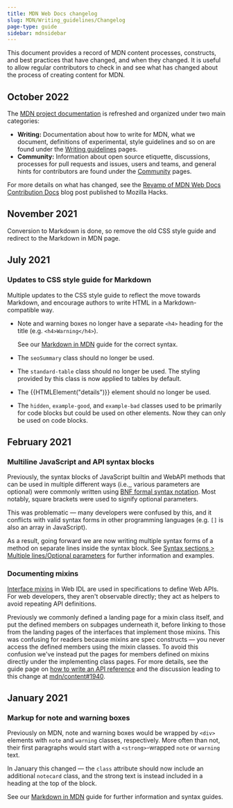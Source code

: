 ```yaml
---
title: MDN Web Docs changelog
slug: MDN/Writing_guidelines/Changelog
page-type: guide
sidebar: mdnsidebar
---
```


This document provides a record of MDN content processes, constructs, and best practices that have changed, and when they changed. It is useful to allow regular contributors to check in and see what has changed about the process of creating content for MDN.

## October 2022

The [MDN project documentation](/en-US/docs/MDN) is refreshed and organized under two main categories:

- **Writing:** Documentation about how to write for MDN, what we document, definitions of experimental, style guidelines and so on are found under the [Writing guidelines](/en-US/docs/MDN/Writing_guidelines) pages.
- **Community:** Information about open source etiquette, discussions, processes for pull requests and issues, users and teams, and general hints for contributors are found under the [Community](/en-US/docs/MDN/Community) pages.

For more details on what has changed, see the [Revamp of MDN Web Docs Contribution Docs](https://hacks.mozilla.org/2022/10/revamp-of-mdn-web-docs-contribution-docs/) blog post published to Mozilla Hacks.

## November 2021

Conversion to Markdown is done, so remove the old CSS style guide and redirect to the Markdown in MDN page.

## July 2021

### Updates to CSS style guide for Markdown

Multiple updates to the CSS style guide to reflect the move towards Markdown, and encourage authors to write HTML in a Markdown-compatible way.

- Note and warning boxes no longer have a separate `<h4>` heading for the title (e.g. `<h4>Warning</h4>`).

  See our [Markdown in MDN](/en-US/docs/MDN/Writing_guidelines/Howto/Markdown_in_MDN#notes_warnings_and_callouts) guide for the correct syntax.

- The `seoSummary` class should no longer be used.
- The `standard-table` class should no longer be used. The styling provided by this class is now applied to tables by default.
- The {{HTMLElement("details")}} element should no longer be used.
- The `hidden`, `example-good`, and `example-bad` classes used to be primarily for code blocks but could be used on other elements. Now they can only be used on code blocks.

## February 2021

### Multiline JavaScript and API syntax blocks

Previously, the syntax blocks of JavaScript builtin and WebAPI methods that can be used in multiple different ways (i.e.,, various parameters are optional) were commonly written using [BNF formal syntax notation](https://en.wikipedia.org/wiki/Backus%E2%80%93Naur_form). Most notably, square brackets were used to signify optional parameters.

This was problematic — many developers were confused by this, and it conflicts with valid syntax forms in other programming languages (e.g. `[]` is also an array in JavaScript).

As a result, going forward we are now writing multiple syntax forms of a method on separate lines inside the syntax block. See [Syntax sections > Multiple lines/Optional parameters](/en-US/docs/MDN/Writing_guidelines/Page_structures/Syntax_sections#multiple_linesoptional_parameters) for further information and examples.

### Documenting mixins

[Interface mixins](https://heycam.github.io/webidl/#idl-interface-mixins) in Web IDL are used in specifications to define Web APIs.
For web developers, they aren't observable directly; they act as helpers to avoid repeating API definitions.

Previously we commonly defined a landing page for a mixin class itself, and put the defined members on subpages underneath it,
before linking to those from the landing pages of the interfaces that implement those mixins.
This was confusing for readers because mixins are spec constructs — you never access the defined members using the mixin classes.
To avoid this confusion we've instead put the pages for members defined on mixins directly under the implementing class pages.
For more details, see the guide page on
[how to write an API reference](/en-US/docs/MDN/Writing_guidelines/Howto/Write_an_api_reference/Information_contained_in_a_WebIDL_file#mixins)
and the discussion leading to this change at [mdn/content#1940](https://github.com/mdn/content/issues/1940).

## January 2021

### Markup for note and warning boxes

Previously on MDN, note and warning boxes would be wrapped by `<div>` elements with `note` and `warning` classes, respectively. More often than not, their first paragraphs would start with a `<strong>`-wrapped `note` or `warning` text.

In January this changed — the `class` attribute should now include an additional `notecard` class, and the strong text is instead included in a heading at the top of the block.

See our [Markdown in MDN](/en-US/docs/MDN/Writing_guidelines/Howto/Markdown_in_MDN#notes_warnings_and_callouts) guide for further information and syntax guides.
